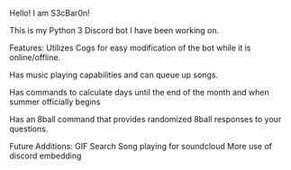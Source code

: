 Hello! I am S3cBar0n!

This is my Python 3 Discord bot I have been working on. 


Features:
Utilizes Cogs for easy modification of the bot while it is online/offline. 

Has music playing capabilities and can queue up songs.

Has commands to calculate days until the end of the month and when summer officially begins

Has an 8ball command that provides randomized 8ball responses to your questions.


Future Additions:
GIF Search
Song playing for soundcloud
More use of discord embedding
